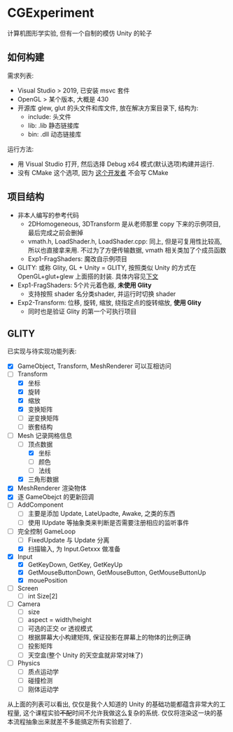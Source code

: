 # CGExperiment

 计算机图形学实验, 但有一个自制的模仿 Unity 的轮子

## 如何构建

需求列表: 

- Visual Studio > 2019, 已安装 msvc 套件
- OpenGL > 某个版本, 大概是 430
- 开源库 glew, glut 的头文件和库文件, 放在解决方案目录下, 结构为:
  - include: 头文件
  - lib: .lib 静态链接库
  - bin: .dll 动态链接库

运行方法:

- 用 Visual Studio 打开, 然后选择 Debug x64 模式(默认选项)构建并运行.
- 没有 CMake 这个选项, 因为 [这个开发者](https://github.com/LovelyCatHyt) 不会写 CMake

## 项目结构

- 非本人编写的参考代码
  - 2DHomogeneous, 3DTransform 是从老师那里 copy 下来的示例项目, 最后完成之前会删掉
  - vmath.h, LoadShader.h, LoadShader.cpp: 同上, 但是可复用性比较高, 所以也直接拿来用. 不过为了方便传输数据, vmath 相关类加了个成员函数
  - Exp1-FragShaders: 魔改自示例项目
- GLITY: 或称 Glity, GL + Unity = GLITY, 按照类似 Unity 的方式在 OpenGL+glut+glew 上面搭的封装. 具体内容见[下文](#GLITY)
- Exp1-FragShaders: 5个片元着色器, **未使用 Glity**
  - 支持按照 shader 名分类shader, 并运行时切换 shader
- Exp2-Transform: 位移, 旋转, 缩放, 绕指定点的旋转缩放, **使用 Glity**
  - 同时也是验证 Glity 的第一个可执行项目

## GLITY

已实现与待实现功能列表:

- [x] GameObject, Transform, MeshRenderer 可以互相访问
- [ ] Transform
  - [x] 坐标
  - [x] 旋转
  - [x] 缩放
  - [x] 变换矩阵
  - [ ] 逆变换矩阵
  - [ ] 嵌套结构
- [ ] Mesh 记录网格信息
  - [ ] 顶点数据
    - [x] 坐标
    - [ ] 颜色
    - [ ] 法线
  - [x] 三角形数据
- [x] MeshRenderer 渲染物体
- [x] 逐 GameObejct 的更新回调
- [ ] AddComponent
  - [ ] 主要是添加 Update, LateUpadte, Awake, 之类的东西
  - [ ] 使用 IUpdate 等抽象类来判断是否需要注册相应的监听事件
- [ ] 完全控制 GameLoop
  - [ ] FixedUpdate 与 Update 分离
  - [x] 扫描输入, 为 Input.Getxxx 做准备
- [x] Input
  - [x] GetKeyDown, GetKey, GetKeyUp
  - [x] GetMouseButtonDown, GetMouseButton, GetMouseButtonUp
  - [x] mouePosition
- [ ] Screen
  - [ ] int Size[2]
- [ ] Camera
  - [ ] size
  - [ ] aspect = width/height
  - [ ] 可选的正交 or 透视模式
  - [ ] 根据屏幕大小构建矩阵, 保证投影在屏幕上的物体的比例正确
  - [ ] 投影矩阵
  - [ ] 天空盒(整个 Unity 的天空盒就非常对味了)
- [ ] Physics
  - [ ] 质点运动学
  - [ ] 碰撞检测
  - [ ] 刚体运动学

从上面的列表可以看出, 仅仅是我个人知道的 Unity 的基础功能都蕴含非常大的工程量, 这个课程实验~~不配~~时间不允许我做这么复杂的系统. 仅仅将渲染这一块的基本流程抽象出来就差不多能搞定所有实验题了.

